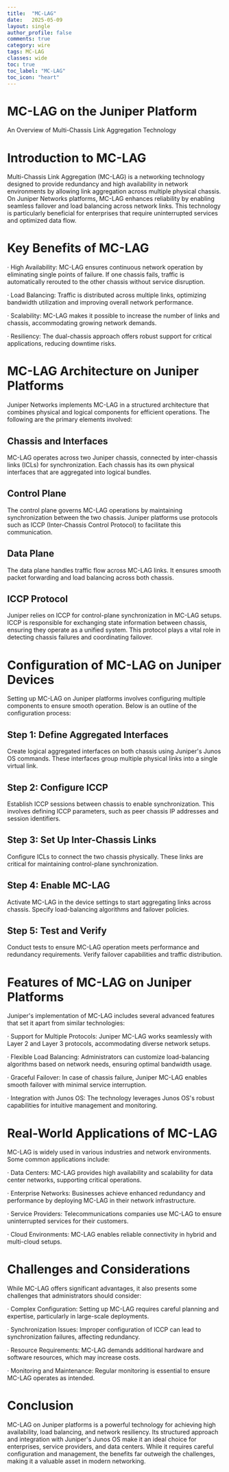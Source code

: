 ```yaml
---
title:  "MC-LAG"
date:   2025-05-09
layout: single
author_profile: false
comments: true
category: wire
tags: MC-LAG
classes: wide
toc: true
toc_label: "MC-LAG"
toc_icon: "heart"
---
```


# MC-LAG on the Juniper Platform

An Overview of Multi-Chassis Link Aggregation Technology

# Introduction to MC-LAG

Multi-Chassis Link Aggregation (MC-LAG) is a networking technology designed to provide redundancy and high availability in network environments by allowing link aggregation across multiple physical chassis. On Juniper Networks platforms, MC-LAG enhances reliability by enabling seamless failover and load balancing across network links. This technology is particularly beneficial for enterprises that require uninterrupted services and optimized data flow.

# Key Benefits of MC-LAG

·   High Availability: MC-LAG ensures continuous network operation by eliminating single points of failure. If one chassis fails, traffic is automatically rerouted to the other chassis without service disruption.

·   Load Balancing: Traffic is distributed across multiple links, optimizing bandwidth utilization and improving overall network performance.

·   Scalability: MC-LAG makes it possible to increase the number of links and chassis, accommodating growing network demands.

·   Resiliency: The dual-chassis approach offers robust support for critical applications, reducing downtime risks.

# MC-LAG Architecture on Juniper Platforms

Juniper Networks implements MC-LAG in a structured architecture that combines physical and logical components for efficient operations. The following are the primary elements involved:

## Chassis and Interfaces

MC-LAG operates across two Juniper chassis, connected by inter-chassis links (ICLs) for synchronization. Each chassis has its own physical interfaces that are aggregated into logical bundles.

## Control Plane

The control plane governs MC-LAG operations by maintaining synchronization between the two chassis. Juniper platforms use protocols such as ICCP (Inter-Chassis Control Protocol) to facilitate this communication.

## Data Plane

The data plane handles traffic flow across MC-LAG links. It ensures smooth packet forwarding and load balancing across both chassis.

## ICCP Protocol

Juniper relies on ICCP for control-plane synchronization in MC-LAG setups. ICCP is responsible for exchanging state information between chassis, ensuring they operate as a unified system. This protocol plays a vital role in detecting chassis failures and coordinating failover.

# Configuration of MC-LAG on Juniper Devices

Setting up MC-LAG on Juniper platforms involves configuring multiple components to ensure smooth operation. Below is an outline of the configuration process:

## Step 1: Define Aggregated Interfaces

Create logical aggregated interfaces on both chassis using Juniper's Junos OS commands. These interfaces group multiple physical links into a single virtual link.

## Step 2: Configure ICCP

Establish ICCP sessions between chassis to enable synchronization. This involves defining ICCP parameters, such as peer chassis IP addresses and session identifiers.

## Step 3: Set Up Inter-Chassis Links

Configure ICLs to connect the two chassis physically. These links are critical for maintaining control-plane synchronization.

## Step 4: Enable MC-LAG

Activate MC-LAG in the device settings to start aggregating links across chassis. Specify load-balancing algorithms and failover policies.

## Step 5: Test and Verify

Conduct tests to ensure MC-LAG operation meets performance and redundancy requirements. Verify failover capabilities and traffic distribution.

# Features of MC-LAG on Juniper Platforms

Juniper's implementation of MC-LAG includes several advanced features that set it apart from similar technologies:

·   Support for Multiple Protocols: Juniper MC-LAG works seamlessly with Layer 2 and Layer 3 protocols, accommodating diverse network setups.

·   Flexible Load Balancing: Administrators can customize load-balancing algorithms based on network needs, ensuring optimal bandwidth usage.

·   Graceful Failover: In case of chassis failure, Juniper MC-LAG enables smooth failover with minimal service interruption.

·   Integration with Junos OS: The technology leverages Junos OS's robust capabilities for intuitive management and monitoring.

# Real-World Applications of MC-LAG

MC-LAG is widely used in various industries and network environments. Some common applications include:

·   Data Centers: MC-LAG provides high availability and scalability for data center networks, supporting critical operations.

·   Enterprise Networks: Businesses achieve enhanced redundancy and performance by deploying MC-LAG in their network infrastructure.

·   Service Providers: Telecommunications companies use MC-LAG to ensure uninterrupted services for their customers.

·   Cloud Environments: MC-LAG enables reliable connectivity in hybrid and multi-cloud setups.

# Challenges and Considerations

While MC-LAG offers significant advantages, it also presents some challenges that administrators should consider:

·   Complex Configuration: Setting up MC-LAG requires careful planning and expertise, particularly in large-scale deployments.

·   Synchronization Issues: Improper configuration of ICCP can lead to synchronization failures, affecting redundancy.

·   Resource Requirements: MC-LAG demands additional hardware and software resources, which may increase costs.

·   Monitoring and Maintenance: Regular monitoring is essential to ensure MC-LAG operates as intended.

# Conclusion

MC-LAG on Juniper platforms is a powerful technology for achieving high availability, load balancing, and network resiliency. Its structured approach and integration with Juniper's Junos OS make it an ideal choice for enterprises, service providers, and data centers. While it requires careful configuration and management, the benefits far outweigh the challenges, making it a valuable asset in modern networking.

 